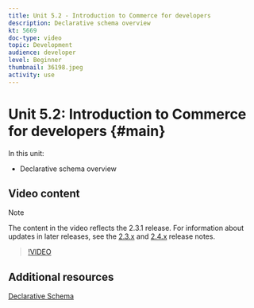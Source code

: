```yaml
---
title: Unit 5.2 - Introduction to Commerce for developers
description: Declarative schema overview
kt: 5669
doc-type: video
topic: Development
audience: developer
level: Beginner
thumbnail: 36198.jpeg
activity: use
---
```

# Unit 5.2: Introduction to Commerce for developers {#main}

In this unit:

- Declarative schema overview

## Video content

>[!NOTE]
>
>The content in the video reflects the 2.3.1 release. For information about updates in later releases, see the [ 2.3.x](https://devdocs.magento.com/guides/v2.3/release-notes/bk-release-notes.html) and [2.4.x](https://devdocs.magento.com/guides/v2.4/release-notes/bk-release-notes.html) release notes.

>[!VIDEO](https://video.tv.adobe.com/v/36198?quality=12&learn=on)

## Additional resources

[Declarative Schema](https://devdocs.magento.com/guides/v2.4/extension-dev-guide/declarative-schema/)
